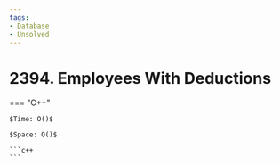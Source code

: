 ```yaml
---
tags:
- Database
- Unsolved
---
```



# 2394. Employees With Deductions

=== "C++"

    $Time: O()$

    $Space: O()$

    ```c++
    ```